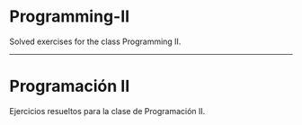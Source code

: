
# Programming-II

Solved exercises for the class Programming II.

---

# Programación II

Ejercicios resueltos para la clase de Programación II.
